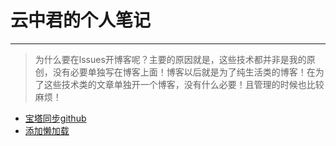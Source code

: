 # 云中君的个人笔记
***
> 为什么要在lssues开博客呢？主要的原因就是，这些技术都并非是我的原创，没有必要单独写在博客上面！博客以后就是为了纯生活类的博客！在为了这些技术类的文章单独开一个博客，没有什么必要！且管理的时候也比较麻烦！
* [宝塔同步github](https://github.com/alterfang/bolg/issues/1)
* [添加懒加载](https://github.com/alterfang/bolg/issues/2)
